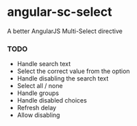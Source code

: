 # angular-sc-select
A better AngularJS Multi-Select directive

### TODO
* Handle search text
* Select the correct value from the option
* Handle disabling the search text
* Select all / none
* Handle groups
* Handle disabled choices
* Refresh delay
* Allow disabling
